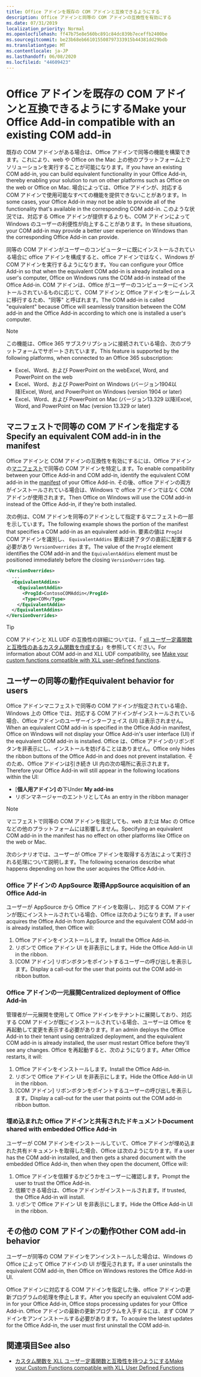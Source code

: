 ```yaml
---
title: Office アドインを既存の COM アドインと互換できるようにする
description: Office アドインと同等の COM アドインの互換性を有効にする
ms.date: 07/31/2019
localization_priority: Normal
ms.openlocfilehash: ff47b75e8e560bc891c84dc839b7eceffb2400be
ms.sourcegitcommit: be23b68eb661015508797333915b44381dd29bdb
ms.translationtype: MT
ms.contentlocale: ja-JP
ms.lasthandoff: 06/08/2020
ms.locfileid: "44609423"
---
```

# <a name="make-your-office-add-in-compatible-with-an-existing-com-add-in"></a><span data-ttu-id="9bdec-103">Office アドインを既存の COM アドインと互換できるようにする</span><span class="sxs-lookup"><span data-stu-id="9bdec-103">Make your Office Add-in compatible with an existing COM add-in</span></span>

<span data-ttu-id="9bdec-104">既存の COM アドインがある場合は、Office アドインで同等の機能を構築できます。これにより、web や Office on the Mac 上の他のプラットフォーム上でソリューションを実行することが可能になります。</span><span class="sxs-lookup"><span data-stu-id="9bdec-104">If you have an existing COM add-in, you can build equivalent functionality in your Office Add-in, thereby enabling your solution to run on other platforms such as Office on the web or Office on Mac.</span></span> <span data-ttu-id="9bdec-105">場合によっては、Office アドインが、対応する COM アドインで使用可能なすべての機能を提供できないことがあります。</span><span class="sxs-lookup"><span data-stu-id="9bdec-105">In some cases, your Office Add-in may not be able to provide all of the functionality that's available in the corresponding COM add-in.</span></span> <span data-ttu-id="9bdec-106">このような状況では、対応する Office アドインが提供するよりも、COM アドインによって Windows のユーザーの利便性が向上することがあります。</span><span class="sxs-lookup"><span data-stu-id="9bdec-106">In these situations, your COM add-in may provide a better user experience on Windows than the corresponding Office Add-in can provide.</span></span>

<span data-ttu-id="9bdec-107">同等の COM アドインがユーザーのコンピューターに既にインストールされている場合に office アドインを構成すると、office アドインではなく、Windows が COM アドインを実行するようになります。</span><span class="sxs-lookup"><span data-stu-id="9bdec-107">You can configure your Office Add-in so that when the equivalent COM add-in is already installed on a user's computer, Office on Windows runs the COM add-in instead of the Office Add-in.</span></span> <span data-ttu-id="9bdec-108">COM アドインは、Office がユーザーのコンピューターにインストールされているものに応じて、COM アドインと Office アドインをシームレスに移行するため、"同等" と呼ばれます。</span><span class="sxs-lookup"><span data-stu-id="9bdec-108">The COM add-in is called "equivalent" because Office will seamlessly transition between the COM add-in and the Office Add-in according to which one is installed a user's computer.</span></span>

> [!NOTE]
> <span data-ttu-id="9bdec-109">この機能は、Office 365 サブスクリプションに接続されている場合、次のプラットフォームでサポートされています。</span><span class="sxs-lookup"><span data-stu-id="9bdec-109">This feature is supported by the following platforms, when connected to an Office 365 subscription:</span></span>
> - <span data-ttu-id="9bdec-110">Excel、Word、および PowerPoint on the web</span><span class="sxs-lookup"><span data-stu-id="9bdec-110">Excel, Word, and PowerPoint on the web</span></span>
> - <span data-ttu-id="9bdec-111">Excel、Word、および PowerPoint on Windows (バージョン1904以降)</span><span class="sxs-lookup"><span data-stu-id="9bdec-111">Excel, Word, and PowerPoint on Windows (version 1904 or later)</span></span>
> - <span data-ttu-id="9bdec-112">Excel、Word、および PowerPoint on Mac (バージョン13.329 以降)</span><span class="sxs-lookup"><span data-stu-id="9bdec-112">Excel, Word, and PowerPoint on Mac (version 13.329 or later)</span></span>

## <a name="specify-an-equivalent-com-add-in-in-the-manifest"></a><span data-ttu-id="9bdec-113">マニフェストで同等の COM アドインを指定する</span><span class="sxs-lookup"><span data-stu-id="9bdec-113">Specify an equivalent COM add-in in the manifest</span></span>

<span data-ttu-id="9bdec-114">Office アドインと COM アドインの互換性を有効にするには、Office アドインの[マニフェスト](add-in-manifests.md)で同等の COM アドインを特定します。</span><span class="sxs-lookup"><span data-stu-id="9bdec-114">To enable compatibility between your Office Add-in and COM add-in, identify the equivalent COM add-in in the [manifest](add-in-manifests.md) of your Office Add-in.</span></span> <span data-ttu-id="9bdec-115">その後、office アドインの両方がインストールされている場合は、Windows で office アドインではなく COM アドインが使用されます。</span><span class="sxs-lookup"><span data-stu-id="9bdec-115">Then Office on Windows will use the COM add-in instead of the Office Add-in, if they're both installed.</span></span>

<span data-ttu-id="9bdec-116">次の例は、COM アドインを同等のアドインとして指定するマニフェストの一部を示しています。</span><span class="sxs-lookup"><span data-stu-id="9bdec-116">The following example shows the portion of the manifest that specifies a COM add-in as an equivalent add-in.</span></span> <span data-ttu-id="9bdec-117">要素の値は `ProgId` COM アドインを識別し、 `EquivalentAddins` 要素は終了タグの直前に配置する必要があり `VersionOverrides` ます。</span><span class="sxs-lookup"><span data-stu-id="9bdec-117">The value of the `ProgId` element identifies the COM add-in and the `EquivalentAddins` element must be positioned immediately before the closing `VersionOverrides` tag.</span></span>

```xml
<VersionOverrides>
  ...
  <EquivalentAddins>
    <EquivalentAddin>
      <ProgId>ContosoCOMAddin</ProgId>
      <Type>COM</Type>
    </EquivalentAddin>
  </EquivalentAddins>
</VersionOverrides>
```

> [!TIP]
> <span data-ttu-id="9bdec-118">COM アドインと XLL UDF の互換性の詳細については、「 [xll ユーザー定義関数と互換性のあるカスタム関数を作成する](../excel/make-custom-functions-compatible-with-xll-udf.md)」を参照してください。</span><span class="sxs-lookup"><span data-stu-id="9bdec-118">For information about COM add-in and XLL UDF compatibility, see [Make your custom functions compatible with XLL user-defined functions](../excel/make-custom-functions-compatible-with-xll-udf.md).</span></span>

## <a name="equivalent-behavior-for-users"></a><span data-ttu-id="9bdec-119">ユーザーの同等の動作</span><span class="sxs-lookup"><span data-stu-id="9bdec-119">Equivalent behavior for users</span></span>

<span data-ttu-id="9bdec-120">Office アドインマニフェストで同等の COM アドインが指定されている場合、Windows 上の Office では、対応する COM アドインがインストールされている場合、Office アドインのユーザーインターフェイス (UI) は表示されません。</span><span class="sxs-lookup"><span data-stu-id="9bdec-120">When an equivalent COM add-in is specified in the Office Add-in manifest, Office on Windows will not display your Office Add-in's user interface (UI) if the equivalent COM add-in is installed.</span></span> <span data-ttu-id="9bdec-121">Office は、Office アドインのリボンボタンを非表示にし、インストールを妨げることはありません。</span><span class="sxs-lookup"><span data-stu-id="9bdec-121">Office only hides the ribbon buttons of the Office Add-in and does not prevent installation.</span></span> <span data-ttu-id="9bdec-122">そのため、Office アドインは引き続き UI 内の次の場所に表示されます。</span><span class="sxs-lookup"><span data-stu-id="9bdec-122">Therefore your Office Add-in will still appear in the following locations within the UI:</span></span>

- <span data-ttu-id="9bdec-123">[**個人用アドイン] の**下</span><span class="sxs-lookup"><span data-stu-id="9bdec-123">Under **My add-ins**</span></span>
- <span data-ttu-id="9bdec-124">リボンマネージャーのエントリとして</span><span class="sxs-lookup"><span data-stu-id="9bdec-124">As an entry in the ribbon manager</span></span>

> [!NOTE]
> <span data-ttu-id="9bdec-125">マニフェストで同等の COM アドインを指定しても、web または Mac の Office などの他のプラットフォームには影響しません。</span><span class="sxs-lookup"><span data-stu-id="9bdec-125">Specifying an equivalent COM add-in in the manifest has no effect on other platforms like Office on the web or Mac.</span></span>

<span data-ttu-id="9bdec-126">次のシナリオでは、ユーザーが Office アドインを取得する方法によって実行される処理について説明します。</span><span class="sxs-lookup"><span data-stu-id="9bdec-126">The following scenarios describe what happens depending on how the user acquires the Office Add-in.</span></span>

### <a name="appsource-acquisition-of-an-office-add-in"></a><span data-ttu-id="9bdec-127">Office アドインの AppSource 取得</span><span class="sxs-lookup"><span data-stu-id="9bdec-127">AppSource acquisition of an Office Add-in</span></span>

<span data-ttu-id="9bdec-128">ユーザーが AppSource から Office アドインを取得し、対応する COM アドインが既にインストールされている場合、Office は次のようになります。</span><span class="sxs-lookup"><span data-stu-id="9bdec-128">If a user acquires the Office Add-in from AppSource and the equivalent COM add-in is already installed, then Office will:</span></span>

1. <span data-ttu-id="9bdec-129">Office アドインをインストールします。</span><span class="sxs-lookup"><span data-stu-id="9bdec-129">Install the Office Add-in.</span></span>
2. <span data-ttu-id="9bdec-130">リボンで Office アドイン UI を非表示にします。</span><span class="sxs-lookup"><span data-stu-id="9bdec-130">Hide the Office Add-in UI in the ribbon.</span></span>
3. <span data-ttu-id="9bdec-131">[COM アドイン] リボンボタンをポイントするユーザーの呼び出しを表示します。</span><span class="sxs-lookup"><span data-stu-id="9bdec-131">Display a call-out for the user that points out the COM add-in ribbon button.</span></span>

### <a name="centralized-deployment-of-office-add-in"></a><span data-ttu-id="9bdec-132">Office アドインの一元展開</span><span class="sxs-lookup"><span data-stu-id="9bdec-132">Centralized deployment of Office Add-in</span></span>

<span data-ttu-id="9bdec-133">管理者が一元展開を使用して Office アドインをテナントに展開しており、対応する COM アドインが既にインストールされている場合、ユーザーは Office を再起動して変更を表示する必要があります。</span><span class="sxs-lookup"><span data-stu-id="9bdec-133">If an admin deploys the Office Add-in to their tenant using centralized deployment, and the equivalent COM add-in is already installed, the user must restart Office before they'll see any changes.</span></span> <span data-ttu-id="9bdec-134">Office を再起動すると、次のようになります。</span><span class="sxs-lookup"><span data-stu-id="9bdec-134">After Office restarts, it will:</span></span>

1. <span data-ttu-id="9bdec-135">Office アドインをインストールします。</span><span class="sxs-lookup"><span data-stu-id="9bdec-135">Install the Office Add-in.</span></span>
2. <span data-ttu-id="9bdec-136">リボンで Office アドイン UI を非表示にします。</span><span class="sxs-lookup"><span data-stu-id="9bdec-136">Hide the Office Add-in UI in the ribbon.</span></span>
3. <span data-ttu-id="9bdec-137">[COM アドイン] リボンボタンをポイントするユーザーの呼び出しを表示します。</span><span class="sxs-lookup"><span data-stu-id="9bdec-137">Display a call-out for the user that points out the COM add-in ribbon button.</span></span>

### <a name="document-shared-with-embedded-office-add-in"></a><span data-ttu-id="9bdec-138">埋め込まれた Office アドインと共有されたドキュメント</span><span class="sxs-lookup"><span data-stu-id="9bdec-138">Document shared with embedded Office Add-in</span></span>

<span data-ttu-id="9bdec-139">ユーザーが COM アドインをインストールしていて、Office アドインが埋め込まれた共有ドキュメントを取得した場合、Office は次のようになります。</span><span class="sxs-lookup"><span data-stu-id="9bdec-139">If a user has the COM add-in installed, and then gets a shared document with the embedded Office Add-in, then when they open the document, Office will:</span></span>

1. <span data-ttu-id="9bdec-140">Office アドインを信頼するかどうかをユーザーに確認します。</span><span class="sxs-lookup"><span data-stu-id="9bdec-140">Prompt the user to trust the Office Add-in.</span></span>
2. <span data-ttu-id="9bdec-141">信頼できる場合は、Office アドインがインストールされます。</span><span class="sxs-lookup"><span data-stu-id="9bdec-141">If trusted, the Office Add-in will install.</span></span>
3. <span data-ttu-id="9bdec-142">リボンで Office アドイン UI を非表示にします。</span><span class="sxs-lookup"><span data-stu-id="9bdec-142">Hide the Office Add-in UI in the ribbon.</span></span>

## <a name="other-com-add-in-behavior"></a><span data-ttu-id="9bdec-143">その他の COM アドインの動作</span><span class="sxs-lookup"><span data-stu-id="9bdec-143">Other COM add-in behavior</span></span>

<span data-ttu-id="9bdec-144">ユーザーが同等の COM アドインをアンインストールした場合は、Windows の Office によって Office アドインの UI が復元されます。</span><span class="sxs-lookup"><span data-stu-id="9bdec-144">If a user uninstalls the equivalent COM add-in, then Office on Windows restores the Office Add-in UI.</span></span>

<span data-ttu-id="9bdec-145">Office アドインに対応する COM アドインを指定した後、office アドインの更新プログラムの処理を停止します。</span><span class="sxs-lookup"><span data-stu-id="9bdec-145">After you specify an equivalent COM add-in for your Office Add-in, Office stops processing updates for your Office Add-in.</span></span> <span data-ttu-id="9bdec-146">Office アドインの最新の更新プログラムを入手するには、まず COM アドインをアンインストールする必要があります。</span><span class="sxs-lookup"><span data-stu-id="9bdec-146">To acquire the latest updates for the Office Add-in, the user must first uninstall the COM add-in.</span></span>

## <a name="see-also"></a><span data-ttu-id="9bdec-147">関連項目</span><span class="sxs-lookup"><span data-stu-id="9bdec-147">See also</span></span>

- [<span data-ttu-id="9bdec-148">カスタム関数を XLL ユーザー定義関数と互換性を持つようにする</span><span class="sxs-lookup"><span data-stu-id="9bdec-148">Make your Custom Functions compatible with XLL User Defined Functions</span></span>](../excel/make-custom-functions-compatible-with-xll-udf.md)
